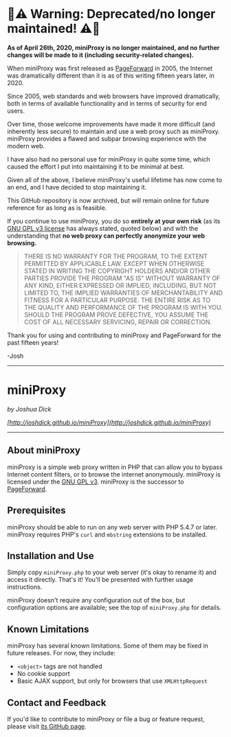 # :rotating_light::warning: Warning: Deprecated/no longer maintained! :warning::rotating_light:

**As of April 26th, 2020, miniProxy is no longer maintained, and no further changes will be made to it (including security-related changes).**

When miniProxy was first released as [PageForward](http://pageforward.sf.net) in 2005, the Internet was dramatically different than it is as of this writing fifteen years later, in 2020.

Since 2005, web standards and web browsers have improved dramatically, both in terms of available functionality and in terms of security for end users.

Over time, those welcome improvements have made it more difficult (and inherently less secure) to maintain and use a web proxy such as miniProxy. miniProxy provides a flawed and subpar browsing experience with the modern web.

I have also had no personal use for miniProxy in quite some time, which caused the effort I put into maintaining it to be minimal at best.

Given all of the above, I believe miniProxy's useful lifetime has now come to an end, and I have decided to stop maintaining it.

This GitHub repository is now archived, but will remain online for future reference for as long as is feasible.

If you continue to use miniProxy, you do so **entirely at your own risk** (as its [GNU GPL v3 license](https://www.gnu.org/licenses/gpl-3.0.html) has always stated, quoted below) and with the understanding that **no web proxy can perfectly anonymize your web browsing.**

> THERE IS NO WARRANTY FOR THE PROGRAM, TO THE EXTENT PERMITTED BY
> APPLICABLE LAW.  EXCEPT WHEN OTHERWISE STATED IN WRITING THE COPYRIGHT
> HOLDERS AND/OR OTHER PARTIES PROVIDE THE PROGRAM "AS IS" WITHOUT WARRANTY
> OF ANY KIND, EITHER EXPRESSED OR IMPLIED, INCLUDING, BUT NOT LIMITED TO,
> THE IMPLIED WARRANTIES OF MERCHANTABILITY AND FITNESS FOR A PARTICULAR
> PURPOSE.  THE ENTIRE RISK AS TO THE QUALITY AND PERFORMANCE OF THE PROGRAM
> IS WITH YOU.  SHOULD THE PROGRAM PROVE DEFECTIVE, YOU ASSUME THE COST OF
> ALL NECESSARY SERVICING, REPAIR OR CORRECTION.

Thank you for using and contributing to miniProxy and PageForward for the past fifteen years!

-Josh

---

# miniProxy

*by Joshua Dick*

*[http://joshdick.github.io/miniProxy](http://joshdick.github.io/miniProxy)*

---

## About miniProxy

miniProxy is a simple web proxy written in PHP that can allow you to bypass Internet content filters, or to browse the internet anonymously. miniProxy is licensed under the [GNU GPL v3](https://www.gnu.org/licenses/gpl-3.0.html). miniProxy is the successor to [PageForward](http://pageforward.sf.net).

## Prerequisites

miniProxy should be able to run on any web server with PHP 5.4.7 or later. miniProxy requires PHP's `curl` and `mbstring` extensions to be installed.

## Installation and Use

Simply copy `miniProxy.php` to your web server (it's okay to rename it) and access it directly. That's it! You'll be presented with further usage instructions.

miniProxy doesn't require any configuration out of the box, but configuration options are available; see the top of `miniProxy.php` for details.

## Known Limitations

miniProxy has several known limitations. Some of them may be fixed in future releases. For now, they include:

* `<object>` tags are not handled
* No cookie support
* Basic AJAX support, but only for browsers that use `XMLHttpRequest`

## Contact and Feedback

If you'd like to contribute to miniProxy or file a bug or feature request, please visit [its GitHub page](https://github.com/joshdick/miniProxy).

